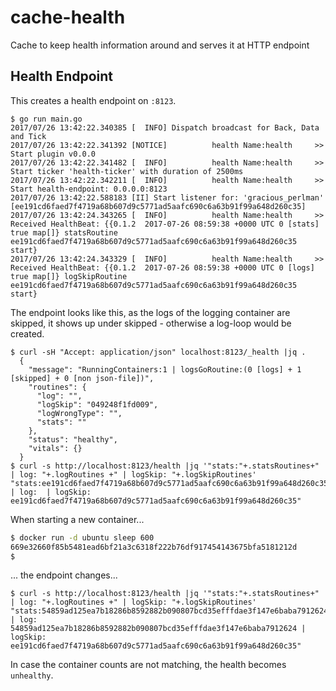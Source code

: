# cache-health
Cache to keep health information around and serves it at HTTP endpoint

## Health Endpoint

This creates a health endpoint on `:8123`.

```
$ go run main.go
2017/07/26 13:42:22.340385 [  INFO] Dispatch broadcast for Back, Data and Tick
2017/07/26 13:42:22.341392 [NOTICE]          health Name:health     >> Start plugin v0.0.0
2017/07/26 13:42:22.341482 [  INFO]          health Name:health     >> Start ticker 'health-ticker' with duration of 2500ms
2017/07/26 13:42:22.342211 [  INFO]          health Name:health     >> Start health-endpoint: 0.0.0.0:8123
2017/07/26 13:42:22.588183 [II] Start listener for: 'gracious_perlman' [ee191cd6faed7f4719a68b607d9c5771ad5aafc690c6a63b91f99a648d260c35]
2017/07/26 13:42:24.343265 [  INFO]          health Name:health     >> Received HealthBeat: {{0.1.2  2017-07-26 08:59:38 +0000 UTC 0 [stats] true map[]} statsRoutine ee191cd6faed7f4719a68b607d9c5771ad5aafc690c6a63b91f99a648d260c35 start}
2017/07/26 13:42:24.343329 [  INFO]          health Name:health     >> Received HealthBeat: {{0.1.2  2017-07-26 08:59:38 +0000 UTC 0 [logs] true map[]} logSkipRoutine ee191cd6faed7f4719a68b607d9c5771ad5aafc690c6a63b91f99a648d260c35 start}
```
The endpoint looks like this, as the logs of the logging container are skipped, it shows up under skipped - otherwise a log-loop would be created.
```
$ curl -sH "Accept: application/json" localhost:8123/_health |jq .
  {
    "message": "RunningContainers:1 | logsGoRoutine:(0 [logs] + 1 [skipped] + 0 [non json-file])",
    "routines": {
      "log": "",
      "logSkip": "049248f1fd009",
      "logWrongType": "",
      "stats": ""
    },
    "status": "healthy",
    "vitals": {}
  }
$ curl -s http://localhost:8123/health |jq '"stats:"+.statsRoutines+" | log: "+.logRoutines +" | logSkip: "+.logSkipRoutines'
"stats:ee191cd6faed7f4719a68b607d9c5771ad5aafc690c6a63b91f99a648d260c35 | log:  | logSkip: ee191cd6faed7f4719a68b607d9c5771ad5aafc690c6a63b91f99a648d260c35"
```
When starting a new container...

```bash
$ docker run -d ubuntu sleep 600
669e32660f85b5481ead6bf21a3c6318f222b76df917454143675bfa5181212d
$
```
... the endpoint changes...
```
$ curl -s http://localhost:8123/health |jq '"stats:"+.statsRoutines+" | log: "+.logRoutines +" | logSkip: "+.logSkipRoutines'
"stats:54859ad125ea7b18286b8592882b090807bcd35efffdae3f147e6baba7912624,ee191cd6faed7f4719a68b607d9c5771ad5aafc690c6a63b91f99a648d260c35 | log: 54859ad125ea7b18286b8592882b090807bcd35efffdae3f147e6baba7912624 | logSkip: ee191cd6faed7f4719a68b607d9c5771ad5aafc690c6a63b91f99a648d260c35"
```

In case the container counts are not matching, the health becomes `unhealthy`.